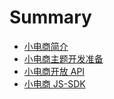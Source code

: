 # Summary

* [小电商简介](README.md)
* [小电商主题开发准备](getting-started.md)
* [小电商开放 API](open-api/README.md)
* [小电商 JS-SDK](js-sdk/README.md)
